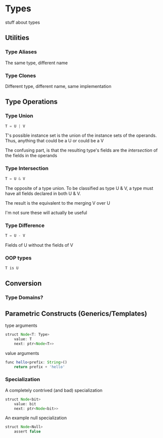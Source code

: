 
# Types

stuff about types

## Utilities


### Type Aliases

The same type, different name

### Type Clones

Different type, different name, same implementation

## Type Operations

### Type Union

```TypeScript
T = U | V
```

T's possible instance set is the union of the instance
sets of the operands.
Thus, anything that could be a U or could be a V

The confusing part, is that the resulting type's fields
are the _intersection_ of the fields in the operands

### Type Intersection

```TypeScript
T = U & V
```

The opposite of a type union. To be classified as type U & V,
a type must have all fields declared in both U & V.

The result is the equivalent to the merging V over U

I'm not sure these will actually be useful

<!-- but what about field order... 
how is that preserved? -->

### Type Difference

```TypeScript
T = U - V
```

Fields of U without the fields of V

### OOP types

```TypeScript
T is U
```

## Conversion

### Type Domains?

## Parametric Constructs (Generics/Templates)

type arguments

```TypeScript
struct Node<T: Type>
    value: T
    next: ptr<Node<T>>
```

value arguments

```TypeScript
func hello<prefix: String>()
    return prefix + 'hello'
```

### Specialization

A completely contrived (and bad) specialization

```TypeScript
struct Node<bit>
    value: bit
    next: ptr<Node<bit>>
```

An example null specialization
```TypeScript
struct Node<Null>
    assert false
```

